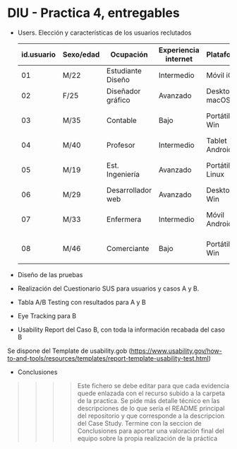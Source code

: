 # DIU - Practica 4, entregables

- Users. Elección y características de los usuarios reclutados

  | id.usuario | Sexo/edad | Ocupación | Experiencia internet  | Plataforma | Perfil cubierto | Test | SUS score |
  | ---------- | --------- | --------- | --------------------  | ---------- | --------------- | ---- | --------- |
  |     01     |    M/22   | Estudiante Diseño    |      Intermedio       |   Móvil iOS  | Usuario ocasional | A | SUS score |
  |     02     |    F/25   | Diseñador gráfico |         Avanzado           |    Desktop macOS   | Experto UI | A | SUS score |
  |     03     |    M/35   | Contable  |       Bajo         |   Portátil Win  | Usuario poco hábil | A | SUS score |
  |     04     |    M/40   | Profesor  |       Intermedio         |    Tablet Android   | Usuario ocasional | A | SUS score |
  |     05     |    M/19   | Est. Ingeniería  |       Avanzado        |    Portátil Linux   | Usuario poco hábil | B | SUS score |
  |     06     |    M/29   | Desarrollador web  |       Avanzado        |    Desktop Win   | Usuario experto | B | SUS score |
  |     07     |    M/33   | Enfermera   |       Intermedio         |    Móvil Android   | Usuario poco hábil | B | SUS score |
  |     08     |    M/46   | Comerciante  |       Bajo         |    Portátil Win   | Usuario poco hábil | B | SUS score |

- Diseño de las pruebas
- Realización del Cuestionario SUS para usuarios y casos A y B.
- Tabla A/B Testing con resultados para A y B
- Eye Tracking para B
- Usability Report del Caso B, con toda la información recabada del caso B

Se dispone del Template de usability.gob (https://www.usability.gov/how-to-and-tools/resources/templates/report-template-usability-test.html) 
- Conclusiones

>>>> Este fichero se debe editar para que cada evidencia quede enlazada con el recurso subido a la carpeta de la practica. Se pide más detalle técnico en las descripciones de lo que sería el README principal del repositorio y que corresponde a la descripcion del Case Study.
>>>> Termine con la seccion de Conclusiones para aportar una valoración final del equipo sobre la propia realización de la práctica

